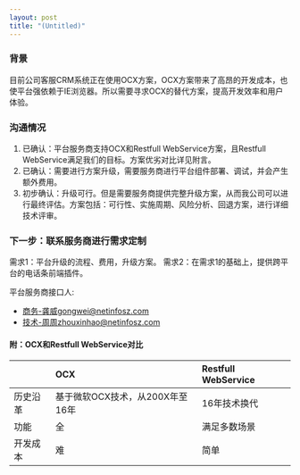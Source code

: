 ```yaml
---
layout: post
title: "(Untitled)"
---
```


### 背景
目前公司客服CRM系统正在使用OCX方案，OCX方案带来了高昂的开发成本，也使平台强依赖于IE浏览器。所以需要寻求OCX的替代方案，提高开发效率和用户体验。

### 沟通情况
1. 已确认：平台服务商支持OCX和Restfull WebService方案，且Restfull WebService满足我们的目标。方案优劣对比详见附言。
2. 已确认：需要进行方案升级，需要服务商进行平台组件部署、调试，并会产生额外费用。
3. 初步确认：升级可行。但是需要服务商提供完整升级方案，从而我公司可以进行最终评估。方案包括：可行性、实施周期、风险分析、回退方案，进行详细技术评审。

### 下一步：联系服务商进行需求定制
需求1：平台升级的流程、费用，升级方案。
需求2：在需求1的基础上，提供跨平台的电话条前端插件。

平台服务商接口人:
- 商务-龚威gongwei@netinfosz.com
- 技术-周周zhouxinhao@netinfosz.com




#### 附：OCX和Restfull WebService对比

||OCX|Restfull WebService|
|:-|:-|:-|
|历史沿革|基于微软OCX技术，从200X年至16年|16年技术换代|
|功能|全|满足多数场景|
|开发成本|难|简单|
